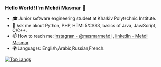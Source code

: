 ### Hello World! I'm Mehdi Masmar 👋

- 🎓 Junior software engineering student at Kharkiv Polytechnic Institute.
- 💬 Ask me about Python, PHP, HTML5/CSS3, basics of Java, JavaScript, C/C++.
- 📫 How to reach me: [instagram - @masmarmehdi](https://instagram.com/masmarmehdi) , [linkedIn - Mehdi Masmar](https://www.linkedin.com/in/mehdi-masmar-73304a1b9/).
- 🌍 Languages: English,Arabic,Russian,French.

[![Top Langs](https://github-readme-stats.vercel.app/api/top-langs/?username=masmarmehdi&langs_count=8&layout=compact)](https://github.com/masmarmehdi)


